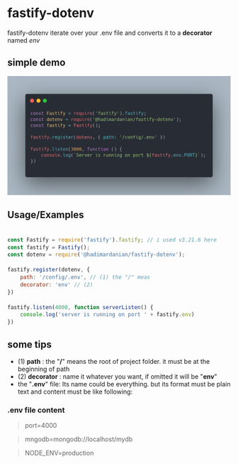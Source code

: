 
# fastify-dotenv

fastify-dotenv iterate over your .env file and converts it to a **decorator** named *env*




## simple demo


<img src="assets/image.png">
  
## Usage/Examples

```javascript

const Fastify = require('fastify').fastify; // i used v3.21.6 here
const fastify = Fastify();
const dotenv = require('@hadimardanian/fastify-dotenv');

fastify.register(dotenv, {
    path: '/config/.env', // (1) the "/" meas
    decorator: 'env' // (2)
})

fastify.listen(4000, function serverListen() {
    console.log('server is running on port ' + fastify.env)
})

```


  
## some tips

- (1) **path** : the "**/**" means the root of project folder. it must be at the beginning of path
- (2) **decorator** : name it whatever you want, if omitted it will be "**env**"
- the "**.env**" file: Its name could be everything. but its format must be plain text and content must be like following:


  
### .env file content

> port=4000

> mngodb=mongodb://localhost/mydb

> NODE_ENV=production

  